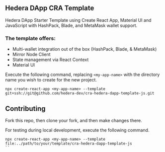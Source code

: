 ## Hedera DApp CRA Template
Hedera DApp Starter Template using Create React App, Material UI and JavaScript with HashPack, Blade, and MetaMask wallet support.

### The template offers:
* Multi-wallet integration out of the box (HashPack, Blade, & MetaMask)
* Mirror Node Client
* State management via React Context
* Material UI

Execute the following command, replacing `<my-app-name>` with the directory name you wish to create for the new project.

```shell
npx create-react-app <my-app-name> --template git+ssh://git@github.com/hedera-dev/cra-hedera-dapp-template-js.git
```
## Contributing

Fork this repo, then clone your fork, and then make changes there.

For testing during local development, execute the following command.

```shell
npx create-react-app <my-app-name> --template file:../path/to/your/template/cra-hedera-dapp-template-js
``